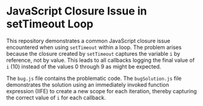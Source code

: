 # JavaScript Closure Issue in setTimeout Loop

This repository demonstrates a common JavaScript closure issue encountered when using `setTimeout` within a loop.  The problem arises because the closure created by `setTimeout` captures the variable `i` by reference, not by value.  This leads to all callbacks logging the final value of `i` (10) instead of the values 0 through 9 as might be expected.

The `bug.js` file contains the problematic code. The `bugSolution.js` file demonstrates the solution using an immediately invoked function expression (IIFE) to create a new scope for each iteration, thereby capturing the correct value of `i` for each callback.